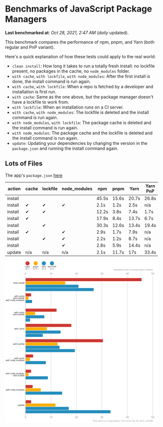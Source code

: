 # Benchmarks of JavaScript Package Managers

**Last benchmarked at**: _Oct 28, 2021, 2:47 AM_ (_daily_ updated).

This benchmark compares the performance of npm, pnpm, and Yarn (both regular and PnP variant).

Here's a quick explanation of how these tests could apply to the real world:

- `clean install`: How long it takes to run a totally fresh install: no lockfile present, no packages in the cache, no `node_modules` folder.
- `with cache`, `with lockfile`, `with node_modules`: After the first install is done, the install command is run again.
- `with cache`, `with lockfile`: When a repo is fetched by a developer and installation is first run.
- `with cache`: Same as the one above, but the package manager doesn't have a lockfile to work from.
- `with lockfile`: When an installation runs on a CI server.
- `with cache`, `with node_modules`: The lockfile is deleted and the install command is run again.
- `with node_modules`, `with lockfile`: The package cache is deleted and the install command is run again.
- `with node_modules`: The package cache and the lockfile is deleted and the install command is run again.
- `update`: Updating your dependencies by changing the version in the `package.json` and running the install command again.

## Lots of Files

The app's `package.json` [here](https://github.com/pnpm/pnpm.github.io/blob/main/benchmarks/fixtures/alotta-files/package.json)

| action  | cache | lockfile | node_modules| npm | pnpm | Yarn | Yarn PnP |
| ---     | ---   | ---      | ---         | --- | ---  | ---  | ---      |
| install |       |          |             | 45.5s | 15.6s | 20.7s | 26.8s |
| install | ✔     | ✔        | ✔           | 2.1s | 1.2s | 2.5s | n/a |
| install | ✔     | ✔        |             | 12.2s | 3.8s | 7.4s | 1.7s |
| install | ✔     |          |             | 17.9s | 8.4s | 13.7s | 6.7s |
| install |       | ✔        |             | 30.3s | 12.6s | 13.4s | 19.4s |
| install | ✔     |          | ✔           | 2.9s | 1.7s | 7.9s | n/a |
| install |       | ✔        | ✔           | 2.2s | 1.2s | 8.7s | n/a |
| install |       |          | ✔           | 2.8s | 5.9s | 14.4s | n/a |
| update  | n/a | n/a | n/a | 2.1s | 11.7s | 17s | 33.4s |

![Graph of the alotta-files results](../../static/img/benchmarks/alotta-files.svg)